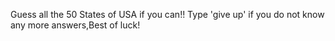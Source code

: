 Guess all the 50 States of USA if you can!!
Type 'give up' if you do not know any more answers,Best of luck!
